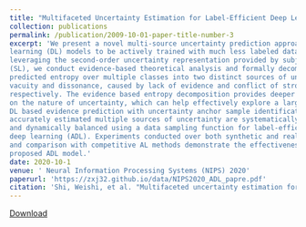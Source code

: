 ```yaml
---
title: "Multifaceted Uncertainty Estimation for Label-Efficient Deep Learning"
collection: publications
permalink: /publication/2009-10-01-paper-title-number-3
excerpt: 'We present a novel multi-source uncertainty prediction approach that enables deep
learning (DL) models to be actively trained with much less labeled data. By
leveraging the second-order uncertainty representation provided by subjective logic
(SL), we conduct evidence-based theoretical analysis and formally decompose the
predicted entropy over multiple classes into two distinct sources of uncertainty:
vacuity and dissonance, caused by lack of evidence and conflict of strong evidence,
respectively. The evidence based entropy decomposition provides deeper insights
on the nature of uncertainty, which can help effectively explore a large and highdimensional unlabeled data space. We develop a novel loss function that augments
DL based evidence prediction with uncertainty anchor sample identification. The
accurately estimated multiple sources of uncertainty are systematically integrated
and dynamically balanced using a data sampling function for label-efficient active
deep learning (ADL). Experiments conducted over both synthetic and real data
and comparison with competitive AL methods demonstrate the effectiveness of the
proposed ADL model.'
date: 2020-10-1
venue: ' Neural Information Processing Systems (NIPS) 2020'
paperurl: 'https://zxj32.github.io/data/NIPS2020_ADL_papre.pdf'
citation: 'Shi, Weishi, et al. "Multifaceted uncertainty estimation for label-efficient deep learning." Advances in Neural Information Processing Systems 33 (2020).'
---
```


[Download](https://zxj32.github.io/data/NIPS2020_ADL_papre.pdf)

